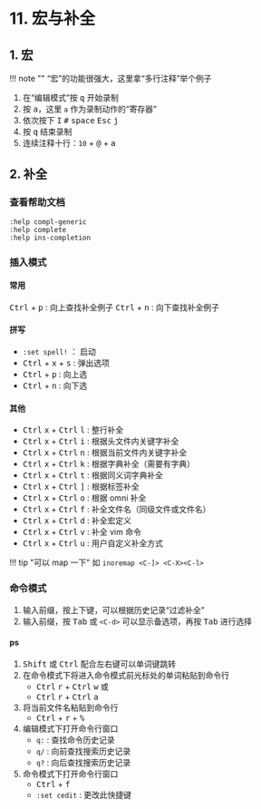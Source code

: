 # 11. 宏与补全

## 1. 宏

!!! note ""
    “宏”的功能很强大，这里拿“多行注释”举个例子

1. 在“编辑模式”按 <kbd>q</kbd> 开始录制
2. 按 <kbd>a</kbd>，这里 `a` 作为录制动作的“寄存器”
3. 依次按下 <kbd>I</kbd> <kbd>#</kbd> <kbd>space</kbd> <kbd>Esc</kbd> <kbd>j</kbd>
4. 按 <kbd>q</kbd> 结束录制
5. 连续注释十行：`10` + <kbd>@</kbd> + <kbd>a</kbd>

## 2. 补全

### 查看帮助文档

```
:help compl-generic
:help complete
:help ins-completion 
```

### 插入模式

#### 常用

<kbd>Ctrl</kbd> + <kbd>p</kbd> : 向上查找补全例子
<kbd>Ctrl</kbd> + <kbd>n</kbd> : 向下查找补全例子

#### 拼写

- `:set spell!` ： 启动
- <kbd>Ctrl</kbd> + <kbd>x</kbd> + <kbd>s</kbd> : 弹出选项
- <kbd>Ctrl</kbd> + <kbd>p</kbd> : 向上选
- <kbd>Ctrl</kbd> + <kbd>n</kbd> : 向下选

#### 其他

- <kbd>Ctrl</kbd> <kbd>x</kbd> + <kbd>Ctrl</kbd> <kbd>l</kbd> : 整行补全
- <kbd>Ctrl</kbd> <kbd>x</kbd> + <kbd>Ctrl</kbd> <kbd>i</kbd> : 根据头文件内关键字补全
- <kbd>Ctrl</kbd> <kbd>x</kbd> + <kbd>Ctrl</kbd> <kbd>n</kbd> : 根据当前文件内关键字补全
- <kbd>Ctrl</kbd> <kbd>x</kbd> + <kbd>Ctrl</kbd> <kbd>k</kbd> : 根据字典补全（需要有字典）
- <kbd>Ctrl</kbd> <kbd>x</kbd> + <kbd>Ctrl</kbd> <kbd>t</kbd> : 根据同义词字典补全
- <kbd>Ctrl</kbd> <kbd>x</kbd> + <kbd>Ctrl</kbd> <kbd>]</kbd> : 根据标签补全
- <kbd>Ctrl</kbd> <kbd>x</kbd> + <kbd>Ctrl</kbd> <kbd>o</kbd> : 根据 omni 补全
- <kbd>Ctrl</kbd> <kbd>x</kbd> + <kbd>Ctrl</kbd> <kbd>f</kbd> : 补全文件名（同级文件或文件名）
- <kbd>Ctrl</kbd> <kbd>x</kbd> + <kbd>Ctrl</kbd> <kbd>d</kbd> : 补全宏定义
- <kbd>Ctrl</kbd> <kbd>x</kbd> + <kbd>Ctrl</kbd> <kbd>v</kbd> : 补全 vim 命令
- <kbd>Ctrl</kbd> <kbd>x</kbd> + <kbd>Ctrl</kbd> <kbd>u</kbd> : 用户自定义补全方式

!!! tip "可以 map 一下"
    如 `inoremap <C-]> <C-X><C-l>`

### 命令模式

1. 输入前缀，按上下键，可以根据历史记录“过滤补全”
2. 输入前缀，按 <kbd>Tab</kbd> 或 `<C-d>` 可以显示备选项，再按 <kbd>Tab</kbd> 进行选择

#### ps

1. <kbd>Shift</kbd> 或 <kbd>Ctrl</kbd> 配合左右键可以单词键跳转
2. 在命令模式下将进入命令模式前光标处的单词粘贴到命令行
    - <kbd>Ctrl</kbd> <kbd>r</kbd> + <kbd>Ctrl</kbd> <kbd>w</kbd> 或
    - <kbd>Ctrl</kbd> <kbd>r</kbd> + <kbd>Ctrl</kbd> <kbd>a</kbd>
3. 将当前文件名粘贴到命令行
    - <kbd>Ctrl</kbd> + <kbd>r</kbd> + <kbd>%</kbd>
4. 编辑模式下打开命令行窗口
    - `q:` : 查找命令历史记录
    - `q/` : 向前查找搜索历史记录
    - `q?` : 向后查找搜索历史记录
5. 命令模式下打开命令行窗口
    - <kbd>Ctrl</kbd> + <kbd>f</kbd>
    - `:set cedit` : 更改此快捷键
